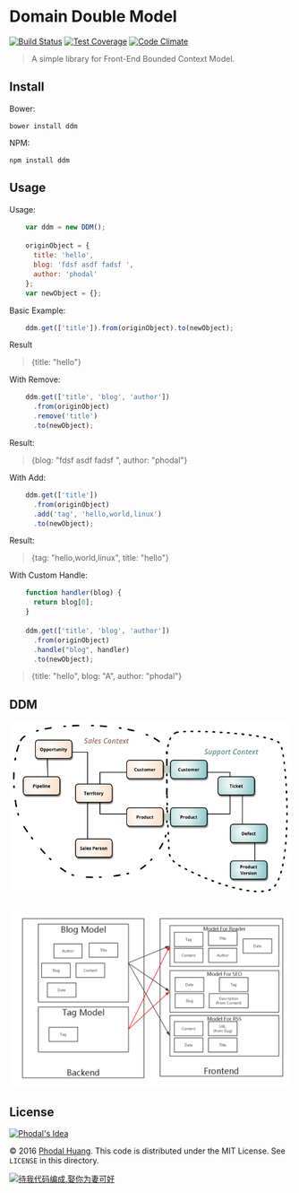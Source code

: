 Domain Double Model
===

[![Build Status](https://travis-ci.org/phodal/ddm.svg?branch=master)](https://travis-ci.org/phodal/ddm)
[![Test Coverage](https://codeclimate.com/github/phodal/ddm/badges/coverage.svg)](https://codeclimate.com/github/phodal/ddm/coverage)
[![Code Climate](https://codeclimate.com/github/phodal/ddm/badges/gpa.svg)](https://codeclimate.com/github/phodal/ddm)

> A simple library for Front-End Bounded Context Model.

Install
---

Bower:

    bower install ddm
    
NPM:
    
    npm install ddm
    
Usage
---

Usage:

```javascript
    var ddm = new DDM();

    originObject = {
      title: 'hello',
      blog: 'fdsf asdf fadsf ',
      author: 'phodal'
    };
    var newObject = {};
```

Basic Example:
    

```javascript
    ddm.get(['title']).from(originObject).to(newObject);
```

Result
    
> {title: "hello"}

With Remove:

```javascript
    ddm.get(['title', 'blog', 'author'])
      .from(originObject)
      .remove('title')
      .to(newObject);
```

Result: 

>  {blog: "fdsf asdf fadsf ", author: "phodal"}

With Add:

```javascript
    ddm.get(['title'])
      .from(originObject)
      .add('tag', 'hello,world,linux')
      .to(newObject);
```

Result:

> {tag: "hello,world,linux", title: "hello"}

With Custom Handle:

```javascript
    function handler(blog) {
      return blog[0];
    }

    ddm.get(['title', 'blog', 'author'])
      .from(originObject)
      .handle("blog", handler)
      .to(newObject);
```

> {title: "hello", blog: "A", author: "phodal"}

DDM
---

![Sketch](./imgs/sketch.png)
 
![DDM](./imgs/ddm.png) 

License
---

[![Phodal's Idea](http://brand.phodal.com/shields/idea-small.svg)](http://ideas.phodal.com/)

© 2016 [Phodal Huang](https://www.phodal.com). This code is distributed under the MIT License. See `LICENSE` in this directory.

[![待我代码编成,娶你为妻可好](http://brand.phodal.com/slogan/slogan.svg)](http://www.xuntayizhan.com/person/ji-ke-ai-qing-zhi-er-shi-dai-wo-dai-ma-bian-cheng-qu-ni-wei-qi-ke-hao-wan/)

